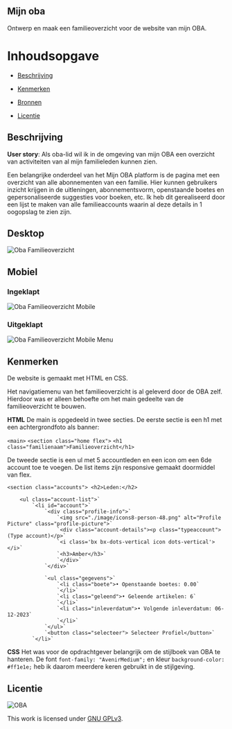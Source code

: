 ## Mijn oba
Ontwerp en maak een familieoverzicht voor de website van mijn OBA.

# Inhoudsopgave

- [Beschrijving](https://github.com/Khdulkadir/fix-the-flow-interactive-website/tree/main#beschrijving)

- [Kenmerken](https://github.com/Khdulkadir/fix-the-flow-interactive-website/tree/main#kenmerken)

- [Bronnen](https://github.com/Khdulkadir/fix-the-flow-interactive-website/tree/main#bronnen)

- [Licentie](https://github.com/Khdulkadir/fix-the-flow-interactive-website/tree/main#licentie)


## Beschrijving
**User story**: Als oba-lid wil ik in de omgeving van mijn OBA een overzicht van activiteiten van al mijn familieleden kunnen zien.

Een belangrijke onderdeel van het Mijn OBA platform is de pagina met een overzicht van alle abonnementen van een familie. Hier kunnen gebruikers inzicht krijgen in de uitleningen, abonnementsvorm, openstaande boetes en gepersonaliseerde suggesties voor boeken, etc. Ik heb dit gerealiseerd door een lijst te maken van alle familieaccounts waarin al deze details in 1 oogopslag te zien zijn.

## Desktop
![Oba Familieoverzicht](https://github.com/Khdulkadir/fix-the-flow-interactive-website/assets/144004145/f53e7eb0-c724-4e4f-8cd1-d94555160903)

## Mobiel
### Ingeklapt
![Oba Familieoverzicht Mobile](https://github.com/Khdulkadir/fix-the-flow-interactive-website/assets/144004145/2ecf9b80-6a31-41c5-938d-5d8b2c41d74c)
### Uitgeklapt
![Oba Familieoverzicht Mobile Menu](https://github.com/Khdulkadir/fix-the-flow-interactive-website/assets/144004145/62dc80f3-6524-4148-b044-41ae9ed9be47)

## Kenmerken
De website is gemaakt met HTML en CSS.

Het navigatiemenu van het familieoverzicht is al geleverd door de OBA zelf. Hierdoor was er alleen behoefte om het main gedeelte van de familieoverzicht te bouwen.


**HTML**
De main is opgedeeld in twee secties. De eerste sectie is een h1 met een achtergrondfoto als banner:

`<main>` `<section class="home flex">` `<h1 class="familienaam">Familieoverzicht</h1>`

De tweede sectie is een ul met 5 accountleden en een icon om een 6de account toe te voegen. De list items zijn responsive gemaakt doormiddel van flex.

`<section class="accounts"> <h2>Leden:</h2>`

        <ul class="account-list">`
            `<li id="account">`
                `<div class="profile-info">`
                    `<img src="./image/icons8-person-48.png" alt="Profile Picture" class="profile-picture">`
                    `<div class="account-details"><p class="typeaccount">(Type account)</p>`
                    `<i class='bx bx-dots-vertical icon dots-vertical'></i>`
                    `<h3>Amber</h3>`
                    `</div>`
                `</div>`
                
                `<ul class="gegevens">`
                    `<li class="boete">• Openstaande boetes: 0.00`
                    `</li>`
                    `<li class="geleend">• Geleende artikelen: 6`
                    `</li>`
                    `<li class="inleverdatum">• Volgende inleverdatum: 06-12-2023`
                    `</li>`
                `</ul>`
                `<button class="selecteer"> Selecteer Profiel</button>`
            `</li>`
**CSS**
Het was voor de opdrachtgever belangrijk om de stijlboek van OBA te hanteren. De font `font-family: "AvenirMedium";` en kleur `background-color: #ff1e1e;` heb ik daarom meerdere keren gebruikt in de stijlgeving.



## Licentie

![OBA](https://www.oba.nl)

This work is licensed under [GNU GPLv3](./LICENSE).
